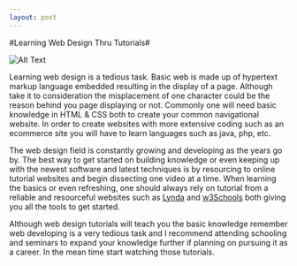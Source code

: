 ```yaml
---
layout: post
---
```


#Learning Web Design Thru Tutorials#

![Alt Text](http://ldcss.s3-website-us-east-1.amazonaws.com/cms/asset/image/ScreenShot2014-02-12at3.49.04PM.png524571067.png)


Learning web design is a tedious task. Basic web is made up of hypertext markup language embedded resulting in the display of a page. Although take it to consideration the misplacement of one character could be the reason behind you page displaying or not.  Commonly one will need basic knowledge in HTML & CSS both to create your common navigational website. In order to create websites with more extensive coding such as an ecommerce site you will have to learn languages such as java, php, etc. 

The web design field is constantly growing and developing as the years go by. The best way to get started on building knowledge or even keeping up with the newest software and latest techniques is by resourcing to online tutorial websites and begin dissecting one video at a time. When learning the basics or even refreshing, one should always rely on tutorial from a reliable and resourceful websites such as [Lynda]( www.lynda.com) and [w3Schools]( www.w3schools.com/) both giving you all the tools to get started.

Although web design tutorials will teach you the basic knowledge remember web developing is a very tedious task and I recommend attending schooling and seminars to expand your knowledge further if planning on pursuing it as a career. In the mean time start watching those tutorials. 

